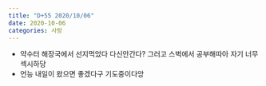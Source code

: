 ```yaml
---
title: "D+55 2020/10/06"
date: 2020-10-06
categories: 사랑
---
```

- 약수터 해장국에서 선지먹었다 다신안간다? 그러고 스벅에서 공부해따아 자기 너무 섹시하당
- 언능 내일이 왔으면 좋겠다구 기도중이다앙
